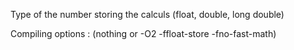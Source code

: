 Type of the number storing the calculs (float, double, long double)

Compiling options : (nothing or -O2 -ffloat-store -fno-fast-math)